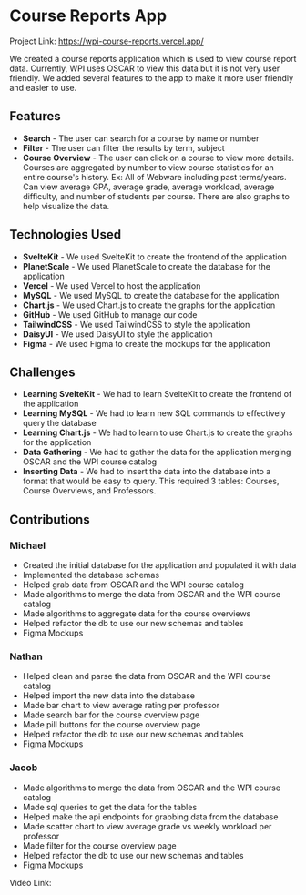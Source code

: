 # Course Reports App
Project Link: https://wpi-course-reports.vercel.app/

We created a course reports application which is used to view course report data.
Currently, WPI uses OSCAR to view this data but it is not very user friendly.
We added several features to the app to make it more user friendly and easier to use.

## Features
- **Search** - The user can search for a course by name or number
- **Filter** - The user can filter the results by term, subject
- **Course Overview** - The user can click on a course to view more details. Courses are aggregated by number to view course statistics for an entire course's history. Ex: All of Webware including past terms/years. Can view average GPA, average grade, average workload, average difficulty, and number of students per course. There are also graphs to help visualize the data.


## Technologies Used
- **SvelteKit** - We used SvelteKit to create the frontend of the application
- **PlanetScale** - We used PlanetScale to create the database for the application
- **Vercel** - We used Vercel to host the application
- **MySQL** - We used MySQL to create the database for the application
- **Chart.js** - We used Chart.js to create the graphs for the application
- **GitHub** - We used GitHub to manage our code
- **TailwindCSS** - We used TailwindCSS to style the application
- **DaisyUI** - We used DaisyUI to style the application
- **Figma** - We used Figma to create the mockups for the application

## Challenges
- **Learning SvelteKit** - We had to learn SvelteKit to create the frontend of the application
- **Learning MySQL** - We had to learn new SQL commands to effectively query the database
- **Learning Chart.js** - We had to learn to use Chart.js to create the graphs for the application
- **Data Gathering** - We had to gather the data for the application merging OSCAR and the WPI course catalog
- **Inserting Data** - We had to insert the data into the database into a format that would be easy to query. This required 3 tables: Courses, Course Overviews, and Professors.

## Contributions
### Michael
- Created the initial database for the application and populated it with data
- Implemented the database schemas
- Helped grab data from OSCAR and the WPI course catalog
- Made algorithms to merge the data from OSCAR and the WPI course catalog
- Made algorithms to aggregate data for the course overviews
- Helped refactor the db to use our new schemas and tables
- Figma Mockups

### Nathan
- Helped clean and parse the data from OSCAR and the WPI course catalog
- Helped import the new data into the database
- Made bar chart to view average rating per professor
- Made search bar for the course overview page
- Made pill buttons for the course overview page
- Helped refactor the db to use our new schemas and tables
- Figma Mockups

### Jacob
- Made algorithms to merge the data from OSCAR and the WPI course catalog
- Made sql queries to get the data for the tables
- Helped make the api endpoints for grabbing data from the database
- Made scatter chart to view average grade vs weekly workload per professor
- Made filter for the course overview page
- Helped refactor the db to use our new schemas and tables
- Figma Mockups

Video Link:
